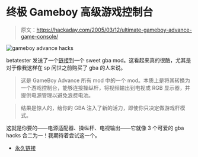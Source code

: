 # 终极 Gameboy 高级游戏控制台

> 原文：<https://hackaday.com/2005/03/12/ultimate-gameboy-advance-game-console/>

![gameboy advance hacks](img/8f0bca11543ddcffed589d8446097efb.png)

betatester 发送了一个[链接](http://www.konlabs.com/articles_data/gba_console/index.htm)到一个 sweet gba mod。这看起来真的很酷，尤其是对于像我这样在 sp 问世之前购买了 gba 的人来说。

> 这是 GameBoy Advance 所有 mod 中的一个 mod。本质上是将其转换为一个游戏控制台，能够连接操纵杆，将视频输出到电视或 RGB 显示器，并提供电源管理以避免浪费电池。

> 结果是惊人的，给你的 GBA 注入了新的活力，即使你只决定做游戏杆模式。

这就是你要的——电源适配器、操纵杆、电视输出——它就像 3 个可爱的 gba hacks 合二为一！我期待着尝试这一个。

*   [永久链接](http://www.konlabs.com/articles_data/gba_console/index.htm)